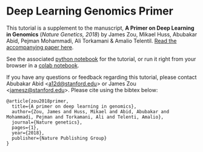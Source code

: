 # Deep Learning Genomics Primer

This tutorial is a supplement to the manuscript, **A Primer on Deep Learning in Genomics** (*Nature Genetics, 2018*) by James Zou, Mikael Huss, Abubakar Abid, Pejman Mohammadi, Ali Torkamani & Amalio Telentil. [Read the accompanying paper here](https://www.nature.com/articles/s41588-018-0295-5).

See the associated [python notebook](https://github.com/abidlabs/deep-learning-genomics-primer/blob/master/A_Primer_on_Deep_Learning_in_Genomics_Public.ipynb) for the tutorial, or run it right from your browser in a [colab notebook](https://colab.research.google.com/drive/17E4h5aAOioh5DiTo7MZg4hpL6Z_0FyWr#scrollTo=eiiwjw4yhX0P).

  If you have any questions or feedback regarding this tutorial, please contact Abubakar Abid <<a12d@stanford.edu>> or James Zou <<jamesz@stanford.edu>>. Please cite using the bibtex below:

```
@article{zou2018primer,
  title={A primer on deep learning in genomics},
  author={Zou, James and Huss, Mikael and Abid, Abubakar and Mohammadi, Pejman and Torkamani, Ali and Telenti, Amalio},
  journal={Nature genetics},
  pages={1},
  year={2018},
  publisher={Nature Publishing Group}
}
```
